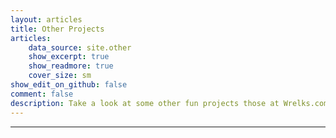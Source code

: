 ```yaml
---
layout: articles
title: Other Projects
articles:
    data_source: site.other
    show_excerpt: true
    show_readmore: true
    cover_size: sm
show_edit_on_github: false
comment: false
description: Take a look at some other fun projects those at Wrelks.com are up to
---
```

<div class="article__content" markdown="1">

---

</div>